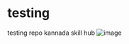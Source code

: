 # testing
testing repo kannada skill hub
![image](https://user-images.githubusercontent.com/70897500/214823674-09a28784-9a6c-4b46-a577-737693995b79.png)
